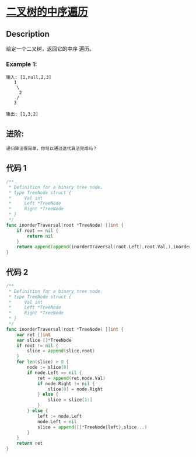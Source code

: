 # [二叉树的中序遍历](https://leetcode-cn.com/problems/binary-tree-inorder-traversal/)

## Description

给定一个二叉树，返回它的中序 遍历。

### Example 1:

````
输入: [1,null,2,3]
   1
    \
     2
    /
   3

输出: [1,3,2]
````

## 进阶:

````
递归算法很简单，你可以通过迭代算法完成吗？
````

## 代码 1
``` Go
/**
 * Definition for a binary tree node.
 * type TreeNode struct {
 *     Val int
 *     Left *TreeNode
 *     Right *TreeNode
 * }
 */
func inorderTraversal(root *TreeNode) []int {
    if root == nil {
		return nil
	}
	return append(append(inorderTraversal(root.Left),root.Val,),inorderTraversal(root.Right)...)
}
```


## 代码 2
```` Go
/**
 * Definition for a binary tree node.
 * type TreeNode struct {
 *     Val int
 *     Left *TreeNode
 *     Right *TreeNode
 * }
 */
func inorderTraversal(root *TreeNode) []int {
    var ret []int
    var slice []*TreeNode
    if root != nil {
        slice = append(slice,root)
    }
    for len(slice) > 0 {
        node := slice[0]
        if node.Left == nil {
            ret = append(ret,node.Val)
            if node.Right != nil {
                slice[0] = node.Right
            } else {
                slice = slice[1:]
            }
        } else {
            left := node.Left
            node.Left = nil
            slice = append([]*TreeNode{left},slice...) 
        }
    }
    return ret
}
````


